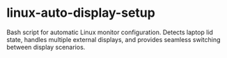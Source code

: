 # linux-auto-display-setup
Bash script for automatic Linux monitor configuration. Detects laptop lid state, handles multiple external displays, and provides seamless switching between display scenarios.
